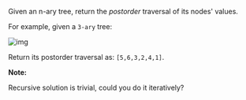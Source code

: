 Given an n-ary tree, return the *postorder* traversal of its nodes' values.

For example, given a `3-ary` tree:

 

![img](https://assets.leetcode.com/uploads/2018/10/12/narytreeexample.png)

 

Return its postorder traversal as: `[5,6,3,2,4,1]`.

 

**Note:**

Recursive solution is trivial, could you do it iteratively?